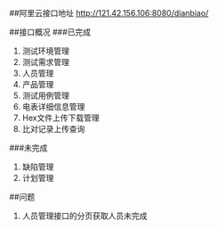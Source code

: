 ##阿里云接口地址
http://121.42.156.106:8080/dianbiao/

##接口概况
###已完成
1. 测试环境管理
2. 测试需求管理
3. 人员管理
4. 产品管理
5. 测试用例管理
6. 电表详细信息管理
7. Hex文件上传下载管理
8. 比对记录上传查询

###未完成
1. 缺陷管理
2. 计划管理

##问题
1. 人员管理接口的分页获取人员未完成
